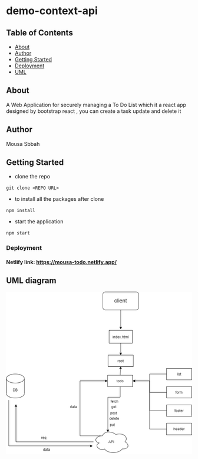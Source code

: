 # demo-context-api

## Table of Contents

- [About](#about)
- [Author](#Author)
- [Getting Started](#getting_started)
- [Deployment](#Deployment)
- [UML](#UML)

## About <a name = "about"></a>

A Web Application for securely managing a To Do List which it  a react app designed by bootstrap react , you can create a task update and delete it 

## Author <a name = "Author"></a>

Mousa Sbbah

## Getting Started <a name = "getting_started"></a>

- clone the repo 

```
git clone <REPO URL>
```

- to install all the packages after clone

```
npm install
```

- start the application
```
npm start
```

### Deployment <a name = "Deployment"></a>

#### **Netlify** link:  https://mousa-todo.netlify.app/



## UML diagram <a name = "UML"></a>

![uml](uml.png)
